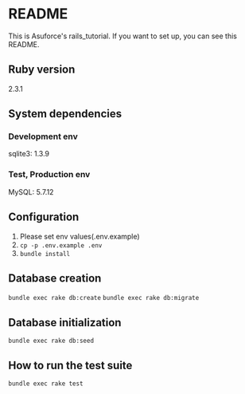 # README

This is Asuforce's rails_tutorial.
If you want to set up, you can see this README.

## Ruby version

2.3.1

## System dependencies

### Development env

sqlite3: 1.3.9

### Test, Production env

MySQL: 5.7.12

## Configuration

1. Please set env values(.env.example)
2. `cp -p .env.example .env`
3. `bundle install`

## Database creation

`bundle exec rake db:create`
`bundle exec rake db:migrate`

## Database initialization

`bundle exec rake db:seed`

## How to run the test suite

`bundle exec rake test`

